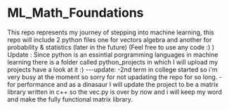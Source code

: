 # ML_Math_Foundations
This repo represents my journey of stepping into machine learning, this repo will include 2 python files one for vectors algebra and another for probability & statistics (later in the future) (Feel free to use any code :) ) 
Update :
Since python is an essintial porgramming languages in machine learning there is a folder called python_projects in which I will upload my projects have a look at it :)
---update:
-2nd term in college started so i'm very busy at the moment so sorry for not upadating the repo for so long.
-for performance and as a dinasaur I will update the project to be a matrix library written in c++ so the vec.py is over by now and i will keep my word and 
make the fully functional matrix library. 
